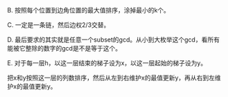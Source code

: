 B. 按照每个位置到边角位置的最大值排序，涂掉最小的k个。

C. 一定是一条链，然后边权2/3交替。

D. 最后要求的其实就是任意一个subset的gcd。从小到大枚举这个gcd，看所有能被它整除的数字的gcd是不是等于这个。

E. 对于每一层h，以这一层结束的梯子设为x，以这一层起始的梯子设为y。

   把x和y按照这一层的列数排序，然后从左到右维护x的最值更新y，再从右到左维护x的最值更新y。
